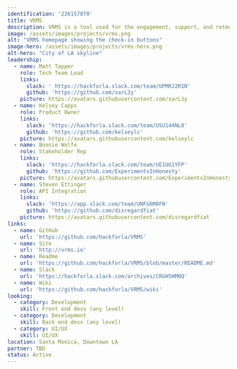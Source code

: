 ```yaml
---
identification: '226157870'
title: VRMS
description: VRMS is a tool used for the engagement, support, and retention of a network of volunteers.
image: /assets/images/projects/vrms.png
alt: "VRMS homepage showing the check-in buttons"
image-hero: /assets/images/projects/vrms-hero.png
alt-hero: "City of LA skyline"
leadership:
  - name: Matt Tapper
    role: Tech Team Lead
    links:
      slack: ' https://hackforla.slack.com/team/UPMRJ2R1N'
      github: 'https://github.com/sarL3y'
    picture: https://avatars.githubusercontent.com/sarL3y
  - name: Kelsey Capps
    role: Product Owner
    links:
      slack: 'https://hackforla.slack.com/team/USU144NL8'
      github: 'https://github.com/kelseylc'
    picture: https://avatars.githubusercontent.com/kelseylc
  - name: Bonnie Wolfe
    role: Stakeholder Rep
    links:
      slack: 'https://hackforla.slack.com/team/UE1UG1YFP'
      github: 'https://github.com/ExperimentsInHonesty'
    picture: https://avatars.githubusercontent.com/ExperimentsInHonesty
  - name: Steven Ettinger
    role: API Integration
    links: 
      slack: 'https://app.slack.com/team/UNFG6M8FN'
      github: 'https://github.com/disregardfiat'
    picture: https://avatars.githubusercontent.com/disregardfiat
links:
  - name: GitHub
    url: 'https://github.com/hackforla/VRMS'
  - name: Site
    url: 'http://vrms.io'
  - name: Readme
    url: 'https://github.com/hackforla/VRMS/blob/master/README.md'
  - name: Slack
    url: 'https://hackforla.slack.com/archives/CRGH5HM0Q'
  - name: Wiki
    url: 'https://github.com/hackforla/VRMS/wiki'
looking:
  - category: Development
    skill: Front end devs (any level)
  - category: Development
    skill: Back end devs (any level)
  - category: UI/UX
    skill: UI/UX
location: Santa Monica, Downtown LA
partner: TBD
status: Active
---
```

